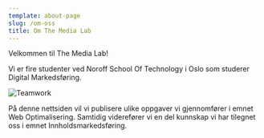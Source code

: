 ```yaml
---
template: about-page
slug: /om-oss
title: Om The Media Lab
---
```

Velkommen til The Media Lab!

Vi er fire studenter ved Noroff School Of Technology i Oslo som studerer Digital Markedsføring.

![Teamwork](/assets/teamwork.jpg "Teamwork")

På denne nettsiden vil vi publisere ulike oppgaver vi gjennomfører i emnet Web Optimalisering. Samtidig viderefører vi en del kunnskap vi har tilegnet oss i emnet Innholdsmarkedsføring.
